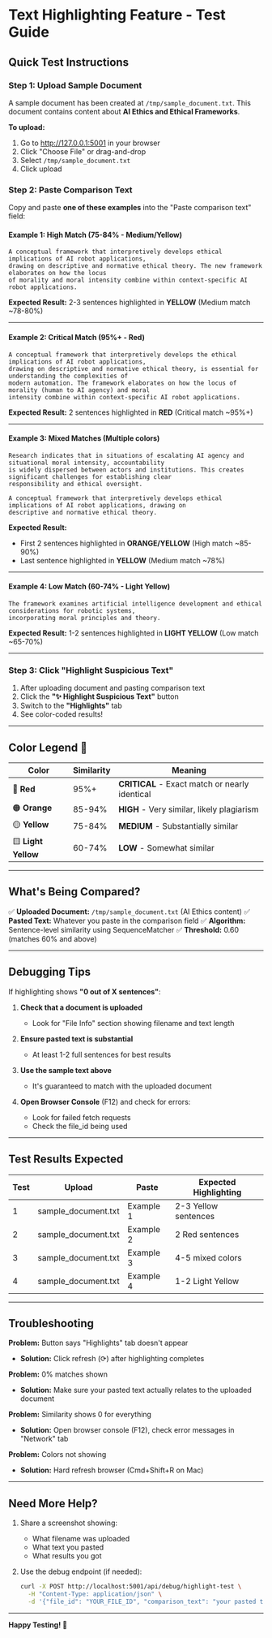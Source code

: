 # Text Highlighting Feature - Test Guide

## Quick Test Instructions

### Step 1: Upload Sample Document
A sample document has been created at `/tmp/sample_document.txt`. This document contains content about **AI Ethics and Ethical Frameworks**.

**To upload:**
1. Go to http://127.0.0.1:5001 in your browser
2. Click "Choose File" or drag-and-drop
3. Select `/tmp/sample_document.txt`
4. Click upload

### Step 2: Paste Comparison Text
Copy and paste **one of these examples** into the "Paste comparison text" field:

#### Example 1: High Match (75-84% - Medium/Yellow)
```
A conceptual framework that interpretively develops ethical implications of AI robot applications, 
drawing on descriptive and normative ethical theory. The new framework elaborates on how the locus 
of morality and moral intensity combine within context-specific AI robot applications.
```

**Expected Result:** 2-3 sentences highlighted in **YELLOW** (Medium match ~78-80%)

---

#### Example 2: Critical Match (95%+ - Red)
```
A conceptual framework that interpretively develops the ethical implications of AI robot applications, 
drawing on descriptive and normative ethical theory, is essential for understanding the complexities of 
modern automation. The framework elaborates on how the locus of morality (human to AI agency) and moral 
intensity combine within context-specific AI robot applications.
```

**Expected Result:** 2 sentences highlighted in **RED** (Critical match ~95%+)

---

#### Example 3: Mixed Matches (Multiple colors)
```
Research indicates that in situations of escalating AI agency and situational moral intensity, accountability 
is widely dispersed between actors and institutions. This creates significant challenges for establishing clear 
responsibility and ethical oversight.

A conceptual framework that interpretively develops ethical implications of AI robot applications, drawing on 
descriptive and normative ethical theory.
```

**Expected Result:** 
- First 2 sentences highlighted in **ORANGE/YELLOW** (High match ~85-90%)
- Last sentence highlighted in **YELLOW** (Medium match ~78%)

---

#### Example 4: Low Match (60-74% - Light Yellow)
```
The framework examines artificial intelligence development and ethical considerations for robotic systems, 
incorporating moral principles and theory.
```

**Expected Result:** 1-2 sentences highlighted in **LIGHT YELLOW** (Low match ~65-70%)

---

### Step 3: Click "Highlight Suspicious Text"
1. After uploading document and pasting comparison text
2. Click the **"✨ Highlight Suspicious Text"** button
3. Switch to the **"Highlights"** tab
4. See color-coded results!

---

## Color Legend 🎨

| Color | Similarity | Meaning |
|-------|-----------|---------|
| 🔴 **Red** | 95%+ | **CRITICAL** - Exact match or nearly identical |
| 🟠 **Orange** | 85-94% | **HIGH** - Very similar, likely plagiarism |
| 🟡 **Yellow** | 75-84% | **MEDIUM** - Substantially similar |
| 🟨 **Light Yellow** | 60-74% | **LOW** - Somewhat similar |

---

## What's Being Compared?

✅ **Uploaded Document:** `/tmp/sample_document.txt` (AI Ethics content)
✅ **Pasted Text:** Whatever you paste in the comparison field
✅ **Algorithm:** Sentence-level similarity using SequenceMatcher
✅ **Threshold:** 0.60 (matches 60% and above)

---

## Debugging Tips

If highlighting shows **"0 out of X sentences"**:

1. **Check that a document is uploaded**
   - Look for "File Info" section showing filename and text length
   
2. **Ensure pasted text is substantial**
   - At least 1-2 full sentences for best results
   
3. **Use the sample text above**
   - It's guaranteed to match with the uploaded document

4. **Open Browser Console** (F12) and check for errors:
   - Look for failed fetch requests
   - Check the file_id being used

---

## Test Results Expected

| Test | Upload | Paste | Expected Highlighting |
|------|--------|-------|----------------------|
| 1 | sample_document.txt | Example 1 | 2-3 Yellow sentences |
| 2 | sample_document.txt | Example 2 | 2 Red sentences |
| 3 | sample_document.txt | Example 3 | 4-5 mixed colors |
| 4 | sample_document.txt | Example 4 | 1-2 Light Yellow |

---

## Troubleshooting

**Problem:** Button says "Highlights" tab doesn't appear
- **Solution:** Click refresh (⟳) after highlighting completes

**Problem:** 0% matches shown
- **Solution:** Make sure your pasted text actually relates to the uploaded document

**Problem:** Similarity shows 0 for everything
- **Solution:** Open browser console (F12), check error messages in "Network" tab

**Problem:** Colors not showing
- **Solution:** Hard refresh browser (Cmd+Shift+R on Mac)

---

## Need More Help?

1. Share a screenshot showing:
   - What filename was uploaded
   - What text you pasted
   - What results you got

2. Use the debug endpoint (if needed):
   ```bash
   curl -X POST http://localhost:5001/api/debug/highlight-test \
     -H "Content-Type: application/json" \
     -d '{"file_id": "YOUR_FILE_ID", "comparison_text": "your pasted text"}'
   ```

---

**Happy Testing! 🚀**
